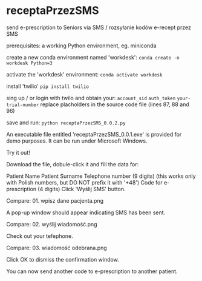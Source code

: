 # receptaPrzezSMS
send e-prescription to Seniors via SMS / rozsyłanie kodów e-recept przez SMS

prerequisites:
a working Python environment, eg. miniconda

create a new conda environment named 'workdesk':
`conda create -n workdesk Python=3`

activate the 'workdesk' environment:
`conda activate workdesk`

install 'twilio'
`pip install twilio`

sing up / or login with twilo and obtain your:
`account_sid`
`auth_token`
`your-trial-number`
replace placholders in the source code file (lines 87, 88 and 96)

save and run:
`python receptaPrzezSMS_0.0.2.py`

An executable file entitled 'receptaPrzezSMS_0.0.1.exe' is provided for demo purposes. It can be run under Microsoft Windows.

Try it out!

Download the file, dobule-click it and fill the data for:

Patient Name
Patient Surname
Telephone number (9 digits)
(this works only with Polish numbers, but DO NOT prefix it with '+48')
Code for e-prescription (4 digits)
Click 'Wyślij SMS' button.

Compare: 01. wpisz dane pacjenta.png

A pop-up window should appear indicating SMS has been sent.

Compare: 02. wyślij wiadomość.png

Check out your tefephone.

Compare: 03. wiadomość odebrana.png

Click OK to dismiss the confirmation window.

You can now send another code to e-prescription to another patient.
